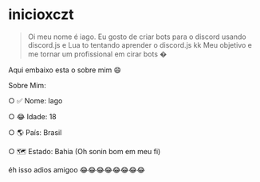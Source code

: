 # inicioxczt
>Oi meu nome é iago. Eu gosto de criar bots para o discord usando discord.js e Lua to tentando aprender o discord.js kk Meu objetivo e me tornar um profissional em cirar bots �

Aqui embaixo esta o sobre mim 😄

Sobre Mim:

○ ✅ Nome: Iago

○ 😂 Idade: 18

○ 🌎 País: Brasil

○ 🗺️ Estado: Bahia (Oh sonin bom em meu fi)



éh isso adios amigoo 😂😂😂😂😂😂😂😂
